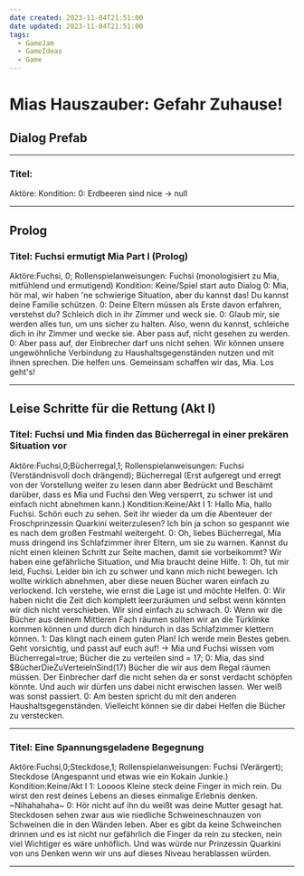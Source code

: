 ```yaml
---
date created: 2023-11-04T21:51:00
date updated: 2023-11-04T21:51:00
tags:
  - GameJam
  - GameIdeas
  - Game
---
```

# Mias Hauszauber: Gefahr Zuhause!
## Dialog Prefab
---
### Titel:
Aktöre:
Kondition:
0: Erdbeeren sind nice -> null

---
## Prolog
### Titel: Fuchsi ermutigt Mia Part I (Prolog)
Aktöre:Fuchsi, 0;
Rollenspielanweisungen: Fuchsi (monologisiert zu Mia, mitfühlend und ermutigend)
Kondition: Keine/Spiel start auto Dialog
0: Mia, hör mal, wir haben 'ne schwierige Situation, aber du kannst das! Du kannst deine Familie schützen.
0: Deine Eltern müssen als Erste davon erfahren, verstehst du? Schleich dich in ihr Zimmer und weck sie.
0: Glaub mir, sie werden alles tun, um uns sicher zu halten. Also, wenn du kannst, schleiche dich in ihr Zimmer und wecke sie. Aber pass auf, nicht gesehen zu werden.
0: Aber pass auf, der Einbrecher darf uns nicht sehen. Wir können unsere ungewöhnliche Verbindung zu Haushaltsgegenständen nutzen und mit ihnen sprechen. Die helfen uns. Gemeinsam schaffen wir das, Mia. Los geht's!

---
## Leise Schritte für die Rettung (Akt I)
### Titel: Fuchsi und Mia finden das Bücherregal in einer prekären Situation vor 
Aktöre:Fuchsi,0;Bücherregal,1;
Rollenspielanweisungen: Fuchsi (Verständnisvoll doch drängend); Bücherregal (Erst aufgeregt und erregt von der Vorstellung weiter zu lesen dann aber Bedrückt und Beschämt darüber, dass es Mia und Fuchsi den Weg versperrt, zu schwer ist und einfach nicht abnehmen kann.)
Kondition:Keine/Akt I
1: Hallo Mia, hallo Fuchsi. Schön euch zu sehen. Seit ihr wieder da um die Abenteuer der Froschprinzessin Quarkini weiterzulesen? Ich bin ja schon so gespannt wie es nach dem großen Festmahl weitergeht.
0: Oh, liebes Bücherregal, Mia muss dringend ins Schlafzimmer ihrer Eltern, um sie zu warnen. Kannst du nicht einen kleinen Schritt zur Seite machen, damit sie vorbeikommt? Wir haben eine gefährliche Situation, und Mia braucht deine Hilfe.
1: Oh, tut mir leid, Fuchsi. Leider bin ich zu schwer und kann mich nicht bewegen. Ich wollte wirklich abnehmen, aber diese neuen Bücher waren einfach zu verlockend. Ich verstehe, wie ernst die Lage ist und möchte Helfen.
0: Wir haben nicht die Zeit dich komplett leerzuräumen und selbst wenn könnten wir dich nicht verschieben. Wir sind einfach zu schwach.
0: Wenn wir die Bücher aus deinem Mittleren Fach räumen sollten wir an die Türklinke kommen können und durch dich hindurch in das Schlafzimmer klettern können.
1: Das klingt nach einem guten Plan! Ich werde mein Bestes geben. Geht vorsichtig, und passt auf euch auf! -> Mia und Fuchsi wissen vom Bücherregal=true; Bücher die zu verteilen sind = 17;
0: Mia, das sind $BücherDieZuVerteielnSind(17) Bücher die wir aus dem Regal räumen müssen. Der Einbrecher darf die nicht sehen da er sonst verdacht schöpfen könnte. Und auch wir dürfen uns dabei nicht erwischen lassen. Wer weiß was sonst passiert.
0: Am besten spricht du mit den anderen Haushaltsgegenständen. Vielleicht können sie dir dabei Helfen die Bücher zu verstecken.

---

### Titel: Eine Spannungsgeladene Begegnung
Aktöre:Fuchsi,0;Steckdose,1;
Rollenspielanweisungen: Fuchsi (Verärgert); Steckdose (Angespannt und etwas wie ein Kokain Junkie.)
Kondition:Keine/Akt I
1: Loooos Kleine steck deine Finger in mich rein. Du wirst den rest deines Lebens an dieses einmalige Erlebnis denken. ~Nihahahaha~
0: Hör nicht auf ihn du weißt was deine Mutter gesagt hat. Steckdosen sehen zwar aus wie niedliche Schweineschnauzen von Schweinen die in den Wänden leben. Aber es gibt da keine Schweinchen drinnen und es ist nicht nur gefährlich die Finger da rein zu stecken, nein viel Wichtiger es wäre unhöflich. Und was würde nur Prinzessin Quarkini von uns Denken wenn wir uns auf dieses Niveau herablassen würden.

---





